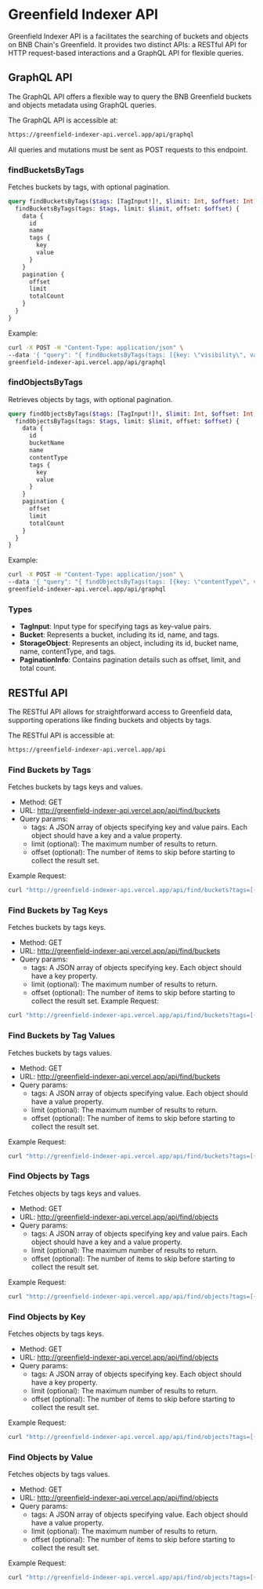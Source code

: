 # Greenfield Indexer API

Greenfield Indexer API is a facilitates the searching of buckets and objects on BNB Chain's Greenfield. It provides two distinct APIs: a RESTful API for HTTP request-based interactions and a GraphQL API for flexible queries.

## GraphQL API

The GraphQL API offers a flexible way to query the BNB Greenfield buckets and objects metadata using GraphQL queries.

The GraphQL API is accessible at:

```bash
https://greenfield-indexer-api.vercel.app/api/graphql
```

All queries and mutations must be sent as POST requests to this endpoint.

### findBucketsByTags

Fetches buckets by tags, with optional pagination.

```graphql
query findBucketsByTags($tags: [TagInput!]!, $limit: Int, $offset: Int) {
  findBucketsByTags(tags: $tags, limit: $limit, offset: $offset) {
    data {
      id
      name
      tags {
        key
        value
      }
    }
    pagination {
      offset
      limit
      totalCount
    }
  }
}
```

Example:

```bash
curl -X POST -H "Content-Type: application/json" \
--data '{ "query": "{ findBucketsByTags(tags: [{key: \"visibility\", value: \"VISIBILITY_TYPE_PUBLIC_READ\"}], limit: 10, offset: 0) { data { id name tags { key value } } pagination { offset limit totalCount } } }" }' \
greenfield-indexer-api.vercel.app/api/graphql

```

### findObjectsByTags

Retrieves objects by tags, with optional pagination.

```graphql
query findObjectsByTags($tags: [TagInput!]!, $limit: Int, $offset: Int) {
  findObjectsByTags(tags: $tags, limit: $limit, offset: $offset) {
    data {
      id
      bucketName
      name
      contentType
      tags {
        key
        value
      }
    }
    pagination {
      offset
      limit
      totalCount
    }
  }
}
```

Example:

```bash
curl -X POST -H "Content-Type: application/json" \
--data '{ "query": "{ findObjectsByTags(tags: [{key: \"contentType\", value: \"text/plain\"}], limit: 10, offset: 0) { data { id bucketName name contentType tags { key value } } pagination { offset limit totalCount } } }" }' \
greenfield-indexer-api.vercel.app/api/graphql
```

### Types

- **TagInput**: Input type for specifying tags as key-value pairs.
- **Bucket**: Represents a bucket, including its id, name, and tags.
- **StorageObject**: Represents an object, including its id, bucket name, name, contentType, and tags.
- **PaginationInfo**: Contains pagination details such as offset, limit, and total count.

## RESTful API

The RESTful API allows for straightforward access to Greenfield data, supporting operations like finding buckets and objects by tags.

The RESTful API is accessible at:

```bash
https://greenfield-indexer-api.vercel.app/api
```

### Find Buckets by Tags

Fetches buckets by tags keys and values.

- Method: GET
- URL: <http://greenfield-indexer-api.vercel.app/api/find/buckets>
- Query params:
  - tags: A JSON array of objects specifying key and value pairs. Each object should have a key and a value property.
  - limit (optional): The maximum number of results to return.
  - offset (optional): The number of items to skip before starting to collect the result set.

Example Request:

```bash
curl "http://greenfield-indexer-api.vercel.app/api/find/buckets?tags=[{\"key\":\"visibility\", \"value\":\"VISIBILITY_TYPE_PUBLIC_READ\"}]&limit=10&offset=0"
```

### Find Buckets by Tag Keys

Fetches buckets by tags keys.

- Method: GET
- URL: <http://greenfield-indexer-api.vercel.app/api/find/buckets>
- Query params:
  - tags: A JSON array of objects specifying key. Each object should have a key property.
  - limit (optional): The maximum number of results to return.
  - offset (optional): The number of items to skip before starting to collect the result set.
    Example Request:

```bash
curl "http://greenfield-indexer-api.vercel.app/api/find/buckets?tags=[{\"key\":\"visibility\"}]&limit=10&offset=0"
```

### Find Buckets by Tag Values

Fetches buckets by tags values.

- Method: GET
- URL: <http://greenfield-indexer-api.vercel.app/api/find/buckets>
- Query params:
  - tags: A JSON array of objects specifying value. Each object should have a value property.
  - limit (optional): The maximum number of results to return.
  - offset (optional): The number of items to skip before starting to collect the result set.

Example Request:

```bash
curl "http://greenfield-indexer-api.vercel.app/api/find/buckets?tags=[{\"value\":\"VISIBILITY_TYPE_PUBLIC_READ\"}]&limit=10&offset=0"
```

### Find Objects by Tags

Fetches objects by tags keys and values.

- Method: GET
- URL: <http://greenfield-indexer-api.vercel.app/api/find/objects>
- Query params:
  - tags: A JSON array of objects specifying key and value pairs. Each object should have a key and a value property.
  - limit (optional): The maximum number of results to return.
  - offset (optional): The number of items to skip before starting to collect the result set.

Example Request:

```bash
curl "http://greenfield-indexer-api.vercel.app/api/find/objects?tags=[{\"key\":\"contentType\", \"value\":\"text/plain\"}]&limit=10&offset=0"
```

### Find Objects by Key

Fetches objects by tags keys.

- Method: GET
- URL: <http://greenfield-indexer-api.vercel.app/api/find/objects>
- Query params:
  - tags: A JSON array of objects specifying key. Each object should have a key property.
  - limit (optional): The maximum number of results to return.
  - offset (optional): The number of items to skip before starting to collect the result set.

Example Request:

```bash
curl "http://greenfield-indexer-api.vercel.app/api/find/objects?tags=[{\"key\":\"contentType\"}]&limit=10&offset=0"
```

### Find Objects by Value

Fetches objects by tags values.

- Method: GET
- URL: <http://greenfield-indexer-api.vercel.app/api/find/objects>
- Query params:
  - tags: A JSON array of objects specifying value. Each object should have a value property.
  - limit (optional): The maximum number of results to return.
  - offset (optional): The number of items to skip before starting to collect the result set.

Example Request:

```bash
curl "http://greenfield-indexer-api.vercel.app/api/find/objects?tags=[{\"value\":\"text/plain\"}]&limit=10&offset=0"
```
